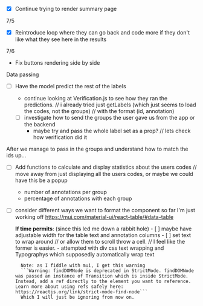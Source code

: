 - [X] Continue trying to render summary page

7/5
- [X] Reintroduce loop where they can go back and code more if they don't like what they see here in the results


7/6
- Fix buttons rendering side by side

Data passing
- [ ] Have the model predict the rest of the labels 

    - continue looking at Verification.js to see how they ran the predictions.
    // i already tried just getLabels (which just seems to load the codes, not the groups)
    // with the format (id, annotation)

    - [ ] investigate how to send the groups the user gave us from the app or the backend
        - maybe try and pass the whole label set as a prop?
        // lets check how verification did it

After we manage to pass in the groups and understand how to match the ids up...
- [ ] Add functions to calculate and display statistics about the users codes
    // move away from just displaying all the users codes, or maybe we could have this be a popup
    - number of annotations per group
    - percentage of annotations with each group

- [ ] consider different ways we want to format the component
    so far I'm just working off https://mui.com/material-ui/react-table/#data-table

    **If time permits**: (since this led me down a rabbit hole)
        - [ ] maybe have adjustable width for the table text and annotation columns
        - [ ] set text to wrap around 
        // or allow them to scroll throw a cell.
        // I feel like the former is easier.
        - attempted with div css text wrapping and Typographys which supposedly automatically wrap text

        Note: as I fiddle with mui, I get this warning
        ```Warning: findDOMNode is deprecated in StrictMode. findDOMNode was passed an instance of Transition which is inside StrictMode. Instead, add a ref directly to the element you want to reference. Learn more about using refs safely here: https://reactjs.org/link/strict-mode-find-node```
        Which I will just be ignoring from now on.


